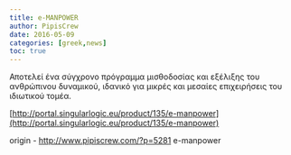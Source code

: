 ```yaml
---
title: e-MANPOWER
author: PipisCrew
date: 2016-05-09
categories: [greek,news]
toc: true
---
```


Αποτελεί ένα σύγχρονο πρόγραμμα μισθοδοσίας και εξέλιξης του ανθρώπινου δυναμικού, ιδανικό για μικρές και μεσαίες επιχειρήσεις του ιδιωτικού τομέα.

[http://portal.singularlogic.eu/product/135/e-manpower](http://portal.singularlogic.eu/product/135/e-manpower)

origin - http://www.pipiscrew.com/?p=5281 e-manpower